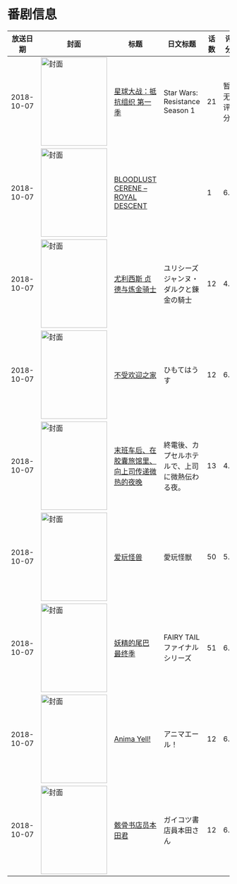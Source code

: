 # 番剧信息

|放送日期|封面|标题|日文标题|话数|评分|评分人数|
|---|---|---|---|---|---|---|
|2018-10-07|<img src="https://lain.bgm.tv/pic/cover/c/9a/16/255714_cJ62A.jpg" alt="封面" style="width:150px;height:200px;object-fit:cover;">|[星球大战：抵抗组织 第一季](https://bangumi.tv/subject/255714)|Star Wars: Resistance Season 1|21|暂无评分|少于10人评分|
|2018-10-07|<img src="https://bangumi.tv/img/no_icon_subject.png" alt="封面" style="width:150px;height:200px;object-fit:cover;">|[BLOODLUST CERENE – ROYAL DESCENT](https://bangumi.tv/subject/281499)||1|6.2|21人评分|
|2018-10-07|<img src="https://lain.bgm.tv/pic/cover/c/99/dc/227098_vSD12.jpg" alt="封面" style="width:150px;height:200px;object-fit:cover;">|[尤利西斯 贞德与炼金骑士](https://bangumi.tv/subject/227098)|ユリシーズ ジャンヌ・ダルクと錬金の騎士|12|4.6|522人评分|
|2018-10-07|<img src="https://lain.bgm.tv/pic/cover/c/a0/1a/228898_PdaMm.jpg" alt="封面" style="width:150px;height:200px;object-fit:cover;">|[不受欢迎之家](https://bangumi.tv/subject/228898)|ひもてはうす|12|6.4|375人评分|
|2018-10-07|<img src="https://bangumi.tv/img/no_icon_subject.png" alt="封面" style="width:150px;height:200px;object-fit:cover;">|[末班车后、在胶囊旅馆里、向上司传递微热的夜晚](https://bangumi.tv/subject/258081)|終電後、カプセルホテルで、上司に微熱伝わる夜。|13|4.8|290人评分|
|2018-10-07|<img src="https://lain.bgm.tv/pic/cover/c/72/97/263322_wEMzJ.jpg" alt="封面" style="width:150px;height:200px;object-fit:cover;">|[爱玩怪兽](https://bangumi.tv/subject/263322)|愛玩怪獣|50|5.6|38人评分|
|2018-10-07|<img src="https://lain.bgm.tv/pic/cover/c/67/b7/174186_4S505.jpg" alt="封面" style="width:150px;height:200px;object-fit:cover;">|[妖精的尾巴 最终季](https://bangumi.tv/subject/174186)|FAIRY TAIL ファイナルシリーズ|51|6.6|702人评分|
|2018-10-07|<img src="https://lain.bgm.tv/pic/cover/c/94/37/236196_vIOKr.jpg" alt="封面" style="width:150px;height:200px;object-fit:cover;">|[Anima Yell!](https://bangumi.tv/subject/236196)|アニマエール！|12|6.4|977人评分|
|2018-10-07|<img src="https://lain.bgm.tv/pic/cover/c/27/05/225850_zOaaE.jpg" alt="封面" style="width:150px;height:200px;object-fit:cover;">|[骸骨书店员本田君](https://bangumi.tv/subject/225850)|ガイコツ書店員本田さん|12|6.6|1118人评分|
